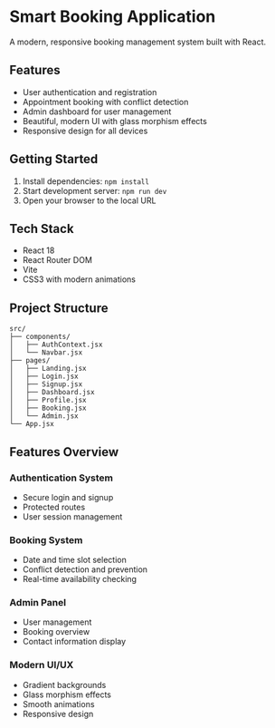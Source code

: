 # Smart Booking Application

A modern, responsive booking management system built with React.

## Features

- User authentication and registration
- Appointment booking with conflict detection
- Admin dashboard for user management
- Beautiful, modern UI with glass morphism effects
- Responsive design for all devices

## Getting Started

1. Install dependencies: `npm install`
2. Start development server: `npm run dev`
3. Open your browser to the local URL

## Tech Stack

- React 18
- React Router DOM
- Vite
- CSS3 with modern animations

## Project Structure

```
src/
├── components/
│   ├── AuthContext.jsx
│   └── Navbar.jsx
├── pages/
│   ├── Landing.jsx
│   ├── Login.jsx
│   ├── Signup.jsx
│   ├── Dashboard.jsx
│   ├── Profile.jsx
│   ├── Booking.jsx
│   └── Admin.jsx
└── App.jsx
```

## Features Overview

### Authentication System
- Secure login and signup
- Protected routes
- User session management

### Booking System
- Date and time slot selection
- Conflict detection and prevention
- Real-time availability checking

### Admin Panel
- User management
- Booking overview
- Contact information display

### Modern UI/UX
- Gradient backgrounds
- Glass morphism effects
- Smooth animations
- Responsive design
